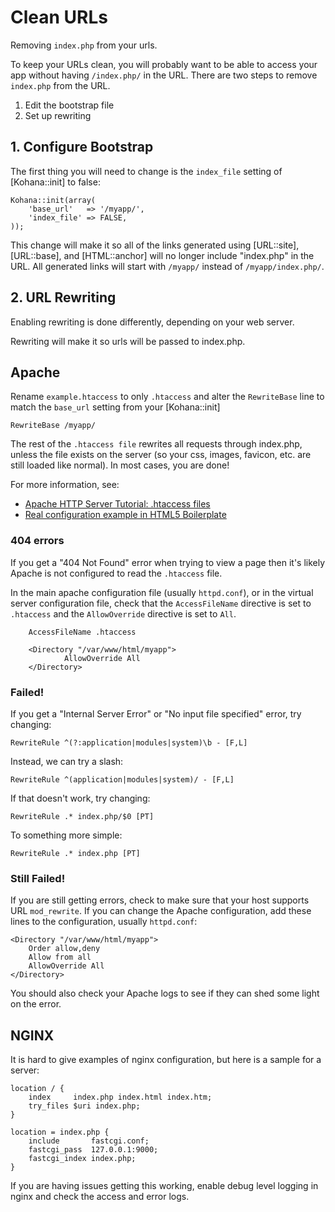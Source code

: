 # Clean URLs

Removing `index.php` from your urls.

To keep your URLs clean, you will probably want to be able to access your app without having `/index.php/` in the URL. There are two steps to remove `index.php` from the URL.

1. Edit the bootstrap file
2. Set up rewriting

## 1. Configure Bootstrap

The first thing you will need to change is the `index_file` setting of [Kohana::init] to false:

    Kohana::init(array(
        'base_url'   => '/myapp/',
        'index_file' => FALSE,
    ));

This change will make it so all of the links generated using [URL::site], [URL::base], and [HTML::anchor] will no longer include "index.php" in the URL. All generated links will start with `/myapp/` instead of `/myapp/index.php/`.

## 2. URL Rewriting

Enabling rewriting is done differently, depending on your web server.

Rewriting will make it so urls will be passed to index.php.

## Apache

Rename `example.htaccess` to only `.htaccess` and alter the `RewriteBase` line to match the `base_url` setting from your [Kohana::init]

    RewriteBase /myapp/

The rest of the `.htaccess file` rewrites all requests through index.php, unless the file exists on the server (so your css, images, favicon, etc. are still loaded like normal).  In most cases, you are done!

For more information, see:

- [Apache HTTP Server Tutorial: .htaccess files](http://httpd.apache.org/docs/2.2/howto/htaccess.html)
- [Real configuration example in HTML5 Boilerplate](http://github.com/h5bp/html5-boilerplate/blob/master/.htaccess)

### 404 errors

If you get a "404 Not Found" error when trying to view a page then it's likely Apache is not configured to read the `.htaccess` file.

In the main apache configuration file (usually `httpd.conf`), or in the virtual server configuration file, check that the `AccessFileName` directive is set to `.htaccess` and the `AllowOverride` directive is set to `All`.

		AccessFileName .htaccess

		<Directory "/var/www/html/myapp">
				AllowOverride All
		</Directory>


### Failed!

If you get a "Internal Server Error" or "No input file specified" error, try changing:

    RewriteRule ^(?:application|modules|system)\b - [F,L]

Instead, we can try a slash:

    RewriteRule ^(application|modules|system)/ - [F,L]

If that doesn't work, try changing:

    RewriteRule .* index.php/$0 [PT]

To something more simple:

    RewriteRule .* index.php [PT]

### Still Failed!

If you are still getting errors, check to make sure that your host supports URL `mod_rewrite`. If you can change the Apache configuration, add these lines to the	 configuration, usually `httpd.conf`:

    <Directory "/var/www/html/myapp">
        Order allow,deny
        Allow from all
        AllowOverride All
    </Directory>

You should also check your Apache logs to see if they can shed some light on the error.

## NGINX

It is hard to give examples of nginx configuration, but here is a sample for a server:

    location / {
        index     index.php index.html index.htm;
        try_files $uri index.php;
    }

    location = index.php {
        include       fastcgi.conf;
        fastcgi_pass  127.0.0.1:9000;
        fastcgi_index index.php;
    }

If you are having issues getting this working, enable debug level logging in nginx and check the access and error logs.
